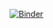 [![Binder](https://mybinder.org/badge_logo.svg)](https://mybinder.org/v2/gh/duythien0912/Deep-learning/master)
